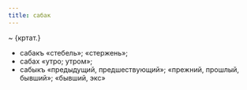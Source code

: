 ```yaml
---
title: сабак
---
```


~ {кртат.}

* сабакъ «стебель»; «стержень»;
* сабах «утро; утром»;
* сабыкъ «предыдущий, предшествующий»; «прежний, прошлый, бывший»; «бывший, экс»
